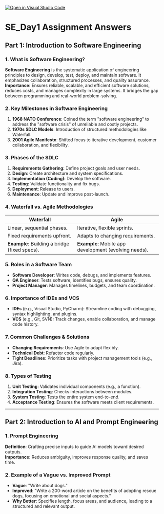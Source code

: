 [![Open in Visual Studio Code](https://classroom.github.com/assets/open-in-vscode-2e0aaae1b6195c2367325f4f02e2d04e9abb55f0b24a779b69b11b9e10269abc.svg)](https://classroom.github.com/online_ide?assignment_repo_id=18303323&assignment_repo_type=AssignmentRepo)

# SE_Day1 Assignment Answers

## Part 1: Introduction to Software Engineering

### 1. What is Software Engineering?
**Software Engineering** is the systematic application of engineering principles to design, develop, test, deploy, and maintain software. It emphasizes collaboration, structured processes, and quality assurance.  
**Importance**: Ensures reliable, scalable, and efficient software solutions, reduces costs, and manages complexity in large systems. It bridges the gap between programming and real-world problem-solving.

### 2. Key Milestones in Software Engineering
1. **1968 NATO Conference**: Coined the term "software engineering" to address the "software crisis" of unreliable and costly projects.  
2. **1970s SDLC Models**: Introduction of structured methodologies like Waterfall.  
3. **2001 Agile Manifesto**: Shifted focus to iterative development, customer collaboration, and flexibility.

### 3. Phases of the SDLC
1. **Requirements Gathering**: Define project goals and user needs.  
2. **Design**: Create architecture and system specifications.  
3. **Implementation (Coding)**: Develop the software.  
4. **Testing**: Validate functionality and fix bugs.  
5. **Deployment**: Release to users.  
6. **Maintenance**: Update and improve post-launch.

### 4. Waterfall vs. Agile Methodologies
| **Waterfall**                                   | **Agile**                                      |
|-------------------------------------------------|------------------------------------------------|
| Linear, sequential phases.                      | Iterative, flexible sprints.                   |
| Fixed requirements upfront.                     | Adapts to changing requirements.              |
| **Example**: Building a bridge (fixed specs).   | **Example**: Mobile app development (evolving needs). |

### 5. Roles in a Software Team
- **Software Developer**: Writes code, debugs, and implements features.  
- **QA Engineer**: Tests software, identifies bugs, ensures quality.  
- **Project Manager**: Manages timelines, budgets, and team coordination.

### 6. Importance of IDEs and VCS
- **IDEs** (e.g., Visual Studio, PyCharm): Streamline coding with debugging, syntax highlighting, and plugins.  
- **VCS** (e.g., Git, SVN): Track changes, enable collaboration, and manage code history.

### 7. Common Challenges & Solutions
- **Changing Requirements**: Use Agile to adapt flexibly.  
- **Technical Debt**: Refactor code regularly.  
- **Tight Deadlines**: Prioritize tasks with project management tools (e.g., Jira).

### 8. Types of Testing
1. **Unit Testing**: Validates individual components (e.g., a function).  
2. **Integration Testing**: Checks interactions between modules.  
3. **System Testing**: Tests the entire system end-to-end.  
4. **Acceptance Testing**: Ensures the software meets client requirements.

---

## Part 2: Introduction to AI and Prompt Engineering

### 1. Prompt Engineering
**Definition**: Crafting precise inputs to guide AI models toward desired outputs.  
**Importance**: Reduces ambiguity, improves response quality, and saves time.

### 2. Example of a Vague vs. Improved Prompt
- **Vague**: "Write about dogs."  
- **Improved**: "Write a 200-word article on the benefits of adopting rescue dogs, focusing on emotional and social aspects."  
- **Why Better**: Specifies length, focus areas, and audience, leading to a structured and relevant output.